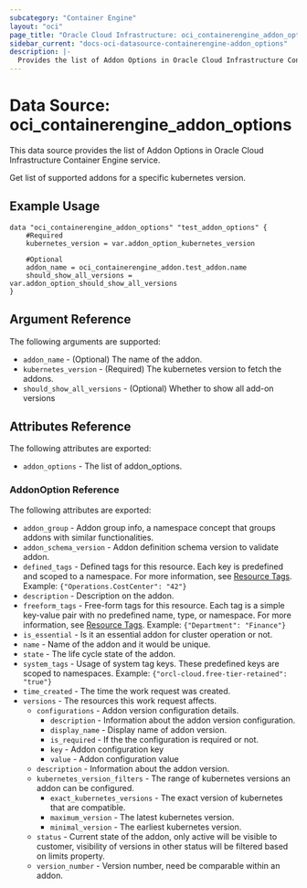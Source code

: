 ```yaml
---
subcategory: "Container Engine"
layout: "oci"
page_title: "Oracle Cloud Infrastructure: oci_containerengine_addon_options"
sidebar_current: "docs-oci-datasource-containerengine-addon_options"
description: |-
  Provides the list of Addon Options in Oracle Cloud Infrastructure Container Engine service
---
```


# Data Source: oci_containerengine_addon_options
This data source provides the list of Addon Options in Oracle Cloud Infrastructure Container Engine service.

Get list of supported addons for a specific kubernetes version.

## Example Usage

```hcl
data "oci_containerengine_addon_options" "test_addon_options" {
	#Required
	kubernetes_version = var.addon_option_kubernetes_version

	#Optional
	addon_name = oci_containerengine_addon.test_addon.name
	should_show_all_versions = var.addon_option_should_show_all_versions
}
```

## Argument Reference

The following arguments are supported:

* `addon_name` - (Optional) The name of the addon.
* `kubernetes_version` - (Required) The kubernetes version to fetch the addons.
* `should_show_all_versions` - (Optional) Whether to show all add-on versions


## Attributes Reference

The following attributes are exported:

* `addon_options` - The list of addon_options.

### AddonOption Reference

The following attributes are exported:

* `addon_group` - Addon group info, a namespace concept that groups addons with similar functionalities.
* `addon_schema_version` - Addon definition schema version to validate addon.
* `defined_tags` - Defined tags for this resource. Each key is predefined and scoped to a namespace. For more information, see [Resource Tags](https://docs.cloud.oracle.com/iaas/Content/General/Concepts/resourcetags.htm). Example: `{"Operations.CostCenter": "42"}` 
* `description` - Description on the addon.
* `freeform_tags` - Free-form tags for this resource. Each tag is a simple key-value pair with no predefined name, type, or namespace. For more information, see [Resource Tags](https://docs.cloud.oracle.com/iaas/Content/General/Concepts/resourcetags.htm). Example: `{"Department": "Finance"}` 
* `is_essential` - Is it an essential addon for cluster operation or not.
* `name` - Name of the addon and it would be unique.
* `state` - The life cycle state of the addon.
* `system_tags` - Usage of system tag keys. These predefined keys are scoped to namespaces. Example: `{"orcl-cloud.free-tier-retained": "true"}` 
* `time_created` - The time the work request was created.
* `versions` - The resources this work request affects.
	* `configurations` - Addon version configuration details.
		* `description` - Information about the addon version configuration.
		* `display_name` - Display name of addon version.
		* `is_required` - If the the configuration is required or not.
		* `key` - Addon configuration key
		* `value` - Addon configuration value
	* `description` - Information about the addon version.
	* `kubernetes_version_filters` - The range of kubernetes versions an addon can be configured.
		* `exact_kubernetes_versions` - The exact version of kubernetes that are compatible. 
		* `maximum_version` - The latest kubernetes version.
		* `minimal_version` - The earliest kubernetes version.
	* `status` - Current state of the addon, only active will be visible to customer, visibility of versions in other status will be filtered  based on limits property.
	* `version_number` - Version number, need be comparable within an addon.

